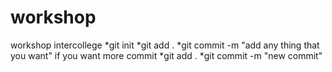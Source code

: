 # workshop
workshop intercollege 
*git init
*git add .
*git commit -m "add any thing that you want"
if you want more commit
*git add .
*git commit -m "new commit"
